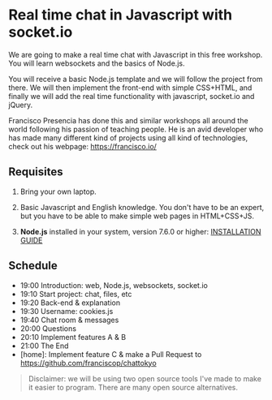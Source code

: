 # Real time chat in Javascript with socket.io

We are going to make a real time chat with Javascript in this free workshop. You will learn websockets and the basics of Node.js.

You will receive a basic Node.js template and we will follow the project from there. We will then implement the front-end with simple CSS+HTML, and finally we will add the real time functionality with javascript, socket.io and jQuery.



Francisco Presencia has done this and similar workshops all around the world following his passion of teaching people. He is an avid developer who has made many different kind of projects using all kind of technologies, check out his webpage: https://francisco.io/



## Requisites

1. Bring your own laptop.

2. Basic Javascript and English knowledge. You don't have to be an expert, but you have to be able to make simple web pages in HTML+CSS+JS.

3. **Node.js** installed in your system, version 7.6.0 or higher: [INSTALLATION GUIDE](https://www.taniarascia.com/how-to-install-and-use-node-js-and-npm-mac-and-windows/)



## Schedule

- 19:00 Introduction: web, Node.js, websockets, socket.io
- 19:10 Start project: chat, files, etc
- 19:20 Back-end & explanation
- 19:30 Username: cookies.js
- 19:40 Chat room & messages
- 20:00 Questions
- 20:10 Implement features A & B
- 21:00 The End
- [home]: Implement feature C & make a Pull Request to https://github.com/franciscop/chattokyo

> Disclaimer: we will be using two open source tools I've made to make it easier to program. There are many open source alternatives.
